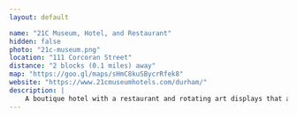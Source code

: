 ```yaml
---
layout: default

name: "21C Museum, Hotel, and Restaurant"
hidden: false
photo: "21c-museum.png"
location: "111 Corcoran Street"
distance: "2 blocks (0.1 miles) away"
map: "https://goo.gl/maps/sHmC8kuSBycrRfek8"
website: "https://www.21cmuseumhotels.com/durham/"
description: |
    A boutique hotel with a restaurant and rotating art displays that are open to the public even if you're not staying at the hotel.
---
```

